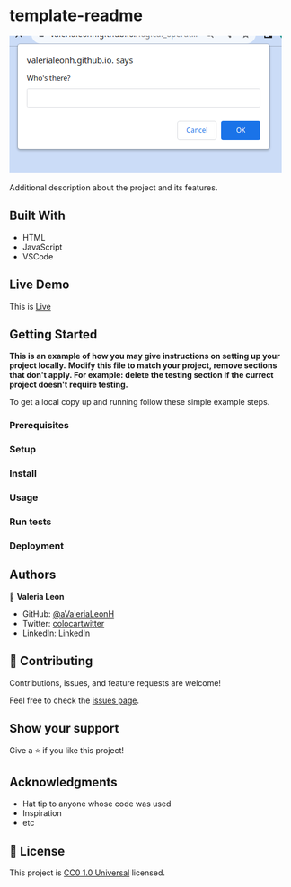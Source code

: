 # template-readme

![Alt text](image.png)

Additional description about the project and its features.

## Built With

- HTML
- JavaScript
- VSCode

## Live Demo

This is [Live](https://valerialeonh.github.io./logical_operator_javascript.info_check_the_login/)


## Getting Started

**This is an example of how you may give instructions on setting up your project locally.**
**Modify this file to match your project, remove sections that don't apply. For example: delete the testing section if the currect project doesn't require testing.**


To get a local copy up and running follow these simple example steps.

### Prerequisites

### Setup

### Install

### Usage

### Run tests

### Deployment



## Authors

👤 **Valeria Leon**

- GitHub: [@aValeriaLeonH](https://github.com/ValeriaLeonH)
- Twitter: [colocartwitter]()
- LinkedIn: [LinkedIn](https://www.linkedin.com/in/valeria-leon-30960527a/)


## 🤝 Contributing

Contributions, issues, and feature requests are welcome!

Feel free to check the [issues page](https://github.com/ValeriaLeonH/logical_operator_javascript.info_check_the_login/issues).

## Show your support

Give a ⭐️ if you like this project!

## Acknowledgments

- Hat tip to anyone whose code was used
- Inspiration
- etc

## 📝 License

This project is [CC0 1.0 Universal](LICENSE) licensed.